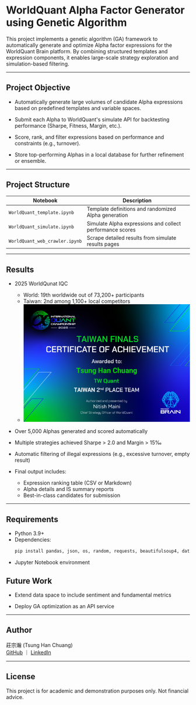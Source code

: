 # WorldQuant Alpha Factor Generator using Genetic Algorithm  

This project implements a genetic algorithm (GA) framework to automatically generate and optimize Alpha factor expressions for the WorldQuant Brain platform. By combining structured templates and expression components, it enables large-scale strategy exploration and simulation-based filtering.  

---

## Project Objective  

- Automatically generate large volumes of candidate Alpha expressions based on predefined templates and variable spaces.
  
- Submit each Alpha to WorldQuant's simulate API for backtesting performance (Sharpe, Fitness, Margin, etc.).  

- Score, rank, and filter expressions based on performance and constraints (e.g., turnover).  

- Store top-performing Alphas in a local database for further refinement or ensemble.  

---

## Project Structure  


| Notebook                    | Description                                                | 
|-----------------------------|------------------------------------------------------------|
| `WorldQuant_template.ipynb` | Template definitions and randomized Alpha generation       |
| `WorldQuant_simulate.ipynb` | Simulate Alpha expressions and collect performance scores  |
| `WorldQuant_web_crawler.ipynb` | Scrape detailed results from simulate results pages     | 

---

## Results  
- 2025 WorldQunat IQC
  - World: 19th worldwide out of 73,200+ participants
  - Taiwan: 2nd among 1,100+ local competitors
  - ![IQC 排名證明](https://raw.githubusercontent.com/CTHQuant/projects/main/assets/2025iqc_ranking.png)
    
- Over 5,000 Alphas generated and scored automatically  

- Multiple strategies achieved Sharpe > 2.0 and Margin > 15‰  

- Automatic filtering of illegal expressions (e.g., excessive turnover, empty result)  

- Final output includes:  
  - Expression ranking table (CSV or Markdown)  
  - Alpha details and IS summary reports  
  - Best-in-class candidates for submission  

---

## Requirements  

- Python 3.9+
- Dependencies:
  ```bash
  pip install pandas, json, os, random, requests, beautifulsoup4, datetime
- Jupyter Notebook environment

## Future Work  

- Extend data space to include sentiment and fundamental metrics  

- Deploy GA optimization as an API service  

---

## Author

莊宗瀚 (Tsung Han Chuang)  
[GitHub](https://github.com/CTHQuant) ｜ [LinkedIn](https://linkedin.com/in/宗瀚-莊-1a8588358/)

---

## License  

This project is for academic and demonstration purposes only. Not financial advice.  
  
